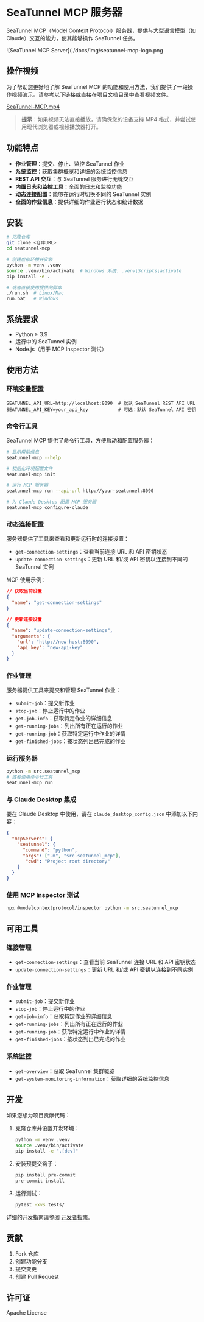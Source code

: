 # SeaTunnel MCP 服务器

SeaTunnel MCP（Model Context Protocol）服务器，提供与大型语言模型（如 Claude）交互的能力，使其能够操作 SeaTunnel 任务。

![SeaTunnel MCP Server](./docs/img/seatunnel-mcp-logo.png

## 操作视频

为了帮助您更好地了解 SeaTunnel MCP 的功能和使用方法，我们提供了一段操作视频演示。请参考以下链接或直接在项目文档目录中查看视频文件。

[SeaTunnel-MCP.mp4](docs/SeaTunnel-MCP.mp4)

> **提示**：如果视频无法直接播放，请确保您的设备支持 MP4 格式，并尝试使用现代浏览器或视频播放器打开。


## 功能特点

* **作业管理**：提交、停止、监控 SeaTunnel 作业
* **系统监控**：获取集群概览和详细的系统监控信息
* **REST API 交互**：与 SeaTunnel 服务进行无缝交互
* **内置日志和监控工具**：全面的日志和监控功能
* **动态连接配置**：能够在运行时切换不同的 SeaTunnel 实例
* **全面的作业信息**：提供详细的作业运行状态和统计数据

## 安装

```bash
# 克隆仓库
git clone <仓库URL>
cd seatunnel-mcp

# 创建虚拟环境并安装
python -m venv .venv
source .venv/bin/activate  # Windows 系统: .venv\Scripts\activate
pip install -e .

# 或者直接使用提供的脚本
./run.sh  # Linux/Mac
run.bat   # Windows
```

## 系统要求

* Python ≥ 3.9
* 运行中的 SeaTunnel 实例
* Node.js（用于 MCP Inspector 测试）

## 使用方法

### 环境变量配置

```
SEATUNNEL_API_URL=http://localhost:8090  # 默认 SeaTunnel REST API URL
SEATUNNEL_API_KEY=your_api_key           # 可选：默认 SeaTunnel API 密钥
```

### 命令行工具

SeaTunnel MCP 提供了命令行工具，方便启动和配置服务器：

```bash
# 显示帮助信息
seatunnel-mcp --help

# 初始化环境配置文件
seatunnel-mcp init

# 运行 MCP 服务器
seatunnel-mcp run --api-url http://your-seatunnel:8090

# 为 Claude Desktop 配置 MCP 服务器
seatunnel-mcp configure-claude
```

### 动态连接配置

服务器提供了工具来查看和更新运行时的连接设置：

* `get-connection-settings`：查看当前连接 URL 和 API 密钥状态
* `update-connection-settings`：更新 URL 和/或 API 密钥以连接到不同的 SeaTunnel 实例

MCP 使用示例：

```json
// 获取当前设置
{
  "name": "get-connection-settings"
}

// 更新连接设置
{
  "name": "update-connection-settings",
  "arguments": {
    "url": "http://new-host:8090",
    "api_key": "new-api-key"
  }
}
```

### 作业管理

服务器提供工具来提交和管理 SeaTunnel 作业：

* `submit-job`：提交新作业
* `stop-job`：停止运行中的作业
* `get-job-info`：获取特定作业的详细信息
* `get-running-jobs`：列出所有正在运行的作业
* `get-running-job`：获取特定运行中作业的详情
* `get-finished-jobs`：按状态列出已完成的作业

### 运行服务器

```bash
python -m src.seatunnel_mcp
# 或者使用命令行工具
seatunnel-mcp run
```

### 与 Claude Desktop 集成

要在 Claude Desktop 中使用，请在 `claude_desktop_config.json` 中添加以下内容：

```json
{
  "mcpServers": {
    "seatunnel": {
      "command": "python",
      "args": ["-m", "src.seatunnel_mcp"], 
       "cwd": "Project root directory"
    }
  }
}
```

### 使用 MCP Inspector 测试

```bash
npx @modelcontextprotocol/inspector python -m src.seatunnel_mcp
```

## 可用工具

### 连接管理

* `get-connection-settings`：查看当前 SeaTunnel 连接 URL 和 API 密钥状态
* `update-connection-settings`：更新 URL 和/或 API 密钥以连接到不同实例

### 作业管理

* `submit-job`：提交新作业
* `stop-job`：停止运行中的作业
* `get-job-info`：获取特定作业的详细信息
* `get-running-jobs`：列出所有正在运行的作业
* `get-running-job`：获取特定运行中作业的详情
* `get-finished-jobs`：按状态列出已完成的作业

### 系统监控

* `get-overview`：获取 SeaTunnel 集群概览
* `get-system-monitoring-information`：获取详细的系统监控信息

## 开发

如果您想为项目贡献代码：

1. 克隆仓库并设置开发环境：
   ```bash
   python -m venv .venv
   source .venv/bin/activate
   pip install -e ".[dev]"
   ```

2. 安装预提交钩子：
   ```bash
   pip install pre-commit
   pre-commit install
   ```

3. 运行测试：
   ```bash
   pytest -xvs tests/
   ```

详细的开发指南请参阅 [开发者指南](docs/DEVELOPER_GUIDE.md)。

## 贡献

1. Fork 仓库
2. 创建功能分支
3. 提交变更
4. 创建 Pull Request

## 许可证

Apache License 